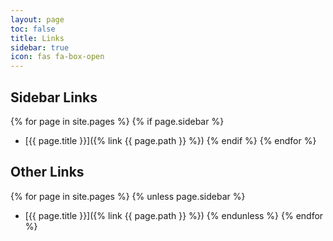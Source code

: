 ```yaml
---
layout: page
toc: false
title: Links
sidebar: true
icon: fas fa-box-open
---
```


## Sidebar Links

{% for page in site.pages %}
    {% if page.sidebar %}
* [{{ page.title }}]({% link {{ page.path }} %})
    {% endif %}
{% endfor %}

## Other Links


{% for page in site.pages %}
    {% unless page.sidebar %}
* [{{ page.title }}]({% link {{ page.path }} %})
    {% endunless %}
{% endfor %}

